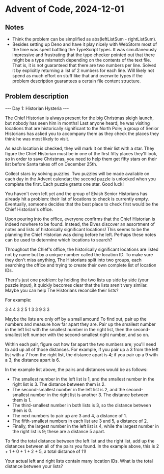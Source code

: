 # Advent of Code, 2024-12-01

## Notes
- Think the problem can be simplified as abs(leftListSum - rightListSum).
- Besides setting up Deno and have it play nicely with WebStorm most of the 
  time was spent battling the TypeScript types. It was simultaneously 
  impressive and frustrating that the type checker pointed out that there 
  might be a type mismatch depending on the contents of the text file. That 
  is, it is not guaranteed that there are two numbers per line. Solved it by 
  explicitly returning a list of 2 numbers for each line. Will likely not 
  spend as much effort on stuff like that and overwrite types if the problem 
  description guarantees a certain file content structure.

## Problem description
--- Day 1: Historian Hysteria ---

The Chief Historian is always present for the big Christmas sleigh launch, but 
nobody has seen him in months! Last anyone heard, he was visiting locations 
that are historically significant to the North Pole; a group of Senior 
Historians has asked you to accompany them as they check the places they think 
he was most likely to visit.

As each location is checked, they will mark it on their list with a star. They 
figure the Chief Historian must be in one of the first fifty places they'll 
look, so in order to save Christmas, you need to help them get fifty stars on 
their list before Santa takes off on December 25th.

Collect stars by solving puzzles. Two puzzles will be made available on each 
day in the Advent calendar; the second puzzle is unlocked when you complete the 
first. Each puzzle grants one star. Good luck!

You haven't even left yet and the group of Elvish Senior Historians has already 
hit a problem: their list of locations to check is currently empty. Eventually, 
someone decides that the best place to check first would be the Chief 
Historian's office.

Upon pouring into the office, everyone confirms that the Chief Historian is 
indeed nowhere to be found. Instead, the Elves discover an assortment of notes 
and lists of historically significant locations! This seems to be the planning 
the Chief Historian was doing before he left. Perhaps these notes can be used 
to determine which locations to search?

Throughout the Chief's office, the historically significant locations are 
listed not by name but by a unique number called the location ID. To make sure 
they don't miss anything, The Historians split into two groups, each searching 
the office and trying to create their own complete list of location IDs.

There's just one problem: by holding the two lists up side by side (your puzzle 
input), it quickly becomes clear that the lists aren't very similar. Maybe you 
can help The Historians reconcile their lists?

For example:

3   4
4   3
2   5
1   3
3   9
3   3

Maybe the lists are only off by a small amount! To find out, pair up the 
numbers and measure how far apart they are. Pair up the smallest number in the 
left list with the smallest number in the right list, then the second-smallest 
left number with the second-smallest right number, and so on.

Within each pair, figure out how far apart the two numbers are; you'll need to 
add up all of those distances. For example, if you pair up a 3 from the left 
list with a 7 from the right list, the distance apart is 4; if you pair up a 9 
with a 3, the distance apart is 6.

In the example list above, the pairs and distances would be as follows:

 - The smallest number in the left list is 1, and the smallest number in the 
   right list is 3. The distance between them is 2.
 - The second-smallest number in the left list is 2, and the second-smallest 
   number in the right list is another 3. The distance between them is 1.
 - The third-smallest number in both lists is 3, so the distance between them 
   is 0.
 - The next numbers to pair up are 3 and 4, a distance of 1.
 - The fifth-smallest numbers in each list are 3 and 5, a distance of 2.
 - Finally, the largest number in the left list is 4, while the largest 
   number in the right list is 9; these are a distance 5 apart.

To find the total distance between the left list and the right list, add up the 
distances between all of the pairs you found. In the example above, this is 
2 + 1 + 0 + 1 + 2 + 5, a total distance of 11!

Your actual left and right lists contain many location IDs. What is the total 
distance between your lists?